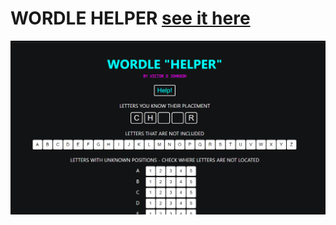 # WORDLE HELPER [see it here](https://victoriousj.github.io/WordleCheater/)

![Wordle](./index.png?raw=true "Wordle")
